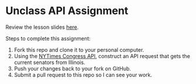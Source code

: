 # Unclass API Assignment

Review the lesson slides [here](http://www.tylerjfisher.com/apis).

Steps to complete this assignment:

1. Fork this repo and clone it to your personal computer.
2. Using the [NYTimes Congress API](http://developer.nytimes.com/docs/congress_api), construct an API request that gets the current senators from Illinois.
3. Push your changes back to your fork on GitHub.
4. Submit a pull request to this repo so I can see your work. 